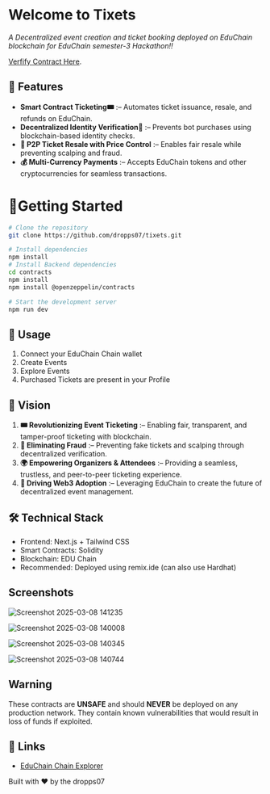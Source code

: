 
# Welcome to Tixets

*A Decentralized event creation and ticket booking deployed on EduChain blockchain for EduChain semester-3 Hackathon!!*

[Verfify Contract Here](https://edu-chain-testnet.blockscout.com/address/0x82b5De4E42D499421F5A2E43fd7d04054811A326).


## 🌟 Features

- **Smart Contract Ticketing🎟** :– Automates ticket issuance, resale, and refunds on EduChain.
- **Decentralized Identity Verification🔐** :– Prevents bot purchases using blockchain-based identity checks. 
- **🔄 P2P Ticket Resale with Price Control** :– Enables fair resale while preventing scalping and fraud.
- **💰 Multi-Currency Payments** :– Accepts EduChain tokens and other cryptocurrencies for seamless transactions.

# 🚀Getting Started
```bash
# Clone the repository
git clone https://github.com/dropps07/tixets.git

# Install dependencies
npm install
# Install Backend dependencies
cd contracts
npm install
npm install @openzeppelin/contracts

# Start the development server
npm run dev
```
## 📝 Usage

1. Connect your EduChain Chain wallet
2. Create Events
3. Explore Events
4. Purchased Tickets are present in your Profile  

## 🔮 Vision
1. **🎟 Revolutionizing Event Ticketing** :– Enabling fair, transparent, and tamper-proof ticketing with blockchain.
2. **🔗 Eliminating Fraud** :– Preventing fake tickets and scalping through decentralized verification.
3. **🌍 Empowering Organizers & Attendees** :– Providing a seamless, trustless, and peer-to-peer ticketing experience.
4. **🚀 Driving Web3 Adoption** :– Leveraging EduChain to create the future of decentralized event management.

## 🛠️ Technical Stack

- Frontend: Next.js + Tailwind CSS
- Smart Contracts: Solidity
- Blockchain: EDU Chain
- Recommended: Deployed using remix.ide (can also use Hardhat)

## Screenshots
![Screenshot 2025-03-08 141235](https://github.com/user-attachments/assets/d40d8837-b63f-4c71-a3c1-5a554f984aac)

![Screenshot 2025-03-08 140008](https://github.com/user-attachments/assets/4f8cc541-b3e6-467b-aa59-40b638150b26)

![Screenshot 2025-03-08 140345](https://github.com/user-attachments/assets/045c736b-9d96-4659-b1e2-9232b1b95c85)

![Screenshot 2025-03-08 140744](https://github.com/user-attachments/assets/6b777aa9-58b3-4f5a-a1e3-3df171b58700)

## Warning
These contracts are **UNSAFE** and should **NEVER** be deployed on any production network. They contain known vulnerabilities that would result in loss of funds if exploited.

## 🔗 Links

- [EduChain Chain Explorer](https://bridge.gelato.network/bridge/open-campus-codex)

Built with ❤️ by the dropps07
